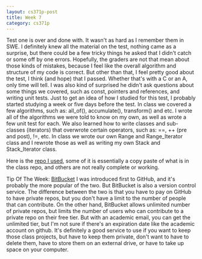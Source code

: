 ```yaml
---
layout: cs371p-post
title: Week 7
category: cs371p
---
```


Test one is over and done with. It wasn't as hard as I remember them in SWE. I definitely knew all the material on the test, nothing came as a surprise, but there could be a few tricky things he asked that I didn't catch or some off by one errors. Hopefully, the graders are not that mean about those kinds of mistakes, because I feel like the overall algorithm and structure of my code is correct. But other than that, I feel pretty good about the test, I think (and hope) that I passed. Whether that's with a C or an A, only time will tell. I was also kind of surprised he didn't ask questions about some things we covered, such as const, pointers and references, and writing unit tests. 
Just to get an idea of how I studied for this test, I probably started studying a week or five days before the test. In class we covered a few algorithms, such as: all_of(), accumulate(), transform() and etc. I wrote all of the algorithms we were told to know on my own, as well as wrote a few unit test for each. We also learned how to write classes and sub-classes (iterators) that overwrote certain operators, such as: ==, ++ (pre and post), !=, etc. In class we wrote our own Range and Range_Iterator class and I rewrote those as well as writing my own Stack and Stack_Iterator class.

Here is the [repo I used](https://bitbucket.org/ashley_ng/cs371p-test1/src), some of it is essentially a copy paste of what is in the class repo, and others are not really complete or working. 

Tip Of The Week: [BitBucket](https://bitbucket.org/)
I was introduced first to GitHub, and it's probably the more popular of the two. But BitBucket is also a version control service. The difference between the two is that you have to pay on GitHub to have private repos, but you don't have a limit to the number of people that can contribute. On the other hand, BitBucket allows unlimited number of private repos, but limits the number of users who can contribute to a private repo on their free tier. But with an academic email, you can get the unlimited tier, but I'm not sure if there's an expiration date like the academic account on github. It's definitely a good service to use if you want to keep those class projects, but have to keep them private, don't want to have to delete them, have to store them on an external drive, or have to take up space on your computer.
